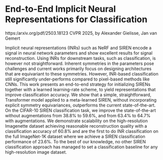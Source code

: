 # End-to-End Implicit Neural Representations for Classification
https:/arxiv.org/pdf/2503.18123
CVPR 2025, by Alexander Gielisse, Jan van Gemert

Implicit neural representations (INRs)  such as NeRF and SIREN encode a signal in neural network parameters and show excellent results for signal reconstruction. Using INRs for downstream tasks, such as classification, is however not straightforward. Inherent symmetries in the parameters pose challenges and current works primarily focus on designing architectures that are equivariant to these symmetries. However, INR-based classification still significantly under-performs compared to pixel-based methods like CNNs. This work presents an end-to-end strategy for initializing SIRENs together with a learned learning-rate scheme, to yield representations that improve classification accuracy. We show that a simple, straightforward, Transformer model applied to a meta-learned SIREN, without incorporating explicit symmetry equivariances, outperforms the current state-of-the-art. On the CIFAR-10 SIREN classification task, we improve the state-of-the-art without augmentations from 38.8% to 59.6%, and from 63.4% to 64.7% with augmentations. We demonstrate scalability on the high-resolution Imagenette dataset achieving reasonable reconstruction quality with a classification accuracy of 60.8% and are the first to do INR classification on the full ImageNet-1K dataset where we achieve a SIREN classification performance of 23.6%. To the best of our knowledge, no other SIREN classification approach has managed to set a classification baseline for any high-resolution image dataset.
